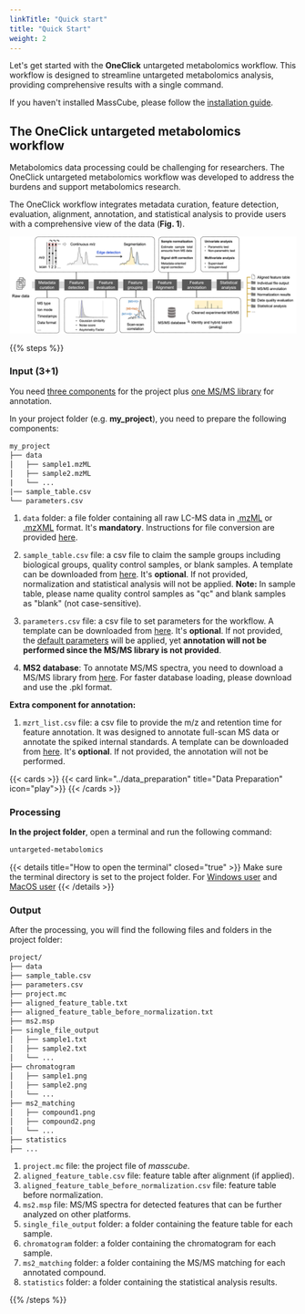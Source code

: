 ```yaml
---
linkTitle: "Quick start"
title: "Quick Start"
weight: 2
---
```


Let's get started with the **OneClick** untargeted metabolomics workflow. This workflow is designed to streamline untargeted metabolomics analysis, providing comprehensive results with a single command.

If you haven't installed MassCube, please follow the [installation guide](../installation).

## The OneClick untargeted metabolomics workflow

Metabolomics data processing could be challenging for researchers. The OneClick untargeted metabolomics workflow was developed to address the burdens and support metabolomics research.

The OneClick workflow integrates metadata curation, feature detection, evaluation, alignment, annotation, and statistical analysis to provide users with a comprehensive view of the data (**Fig. 1**).

![](untargeted_workflow.png "Fig. 1. The OneClick untargeted metabolomics workflow")

{{% steps %}}

### Input (3+1)

You need <u>three components</u> for the project plus <u>one MS/MS library</u> for annotation.

In your project folder (e.g. **my_project**), you need to prepare the following components:

```
my_project
├── data
│   ├── sample1.mzML
│   ├── sample2.mzML
|   └── ...
|── sample_table.csv
└── parameters.csv
```

1. `data` folder: a file folder containing all raw LC-MS data in <u>.mzML</u> or <u>.mzXML</u> format. It's **mandatory**. Instructions for file conversion are provided [here](../data_preparation).

2. `sample_table.csv` file: a csv file to claim the sample groups including biological groups, quality control samples, or blank samples. A template can be downloaded from [here](https://github.com/huaxuyu/masscubedocs/blob/main/content/docs/sample_table.csv). It's **optional**. If not provided, normalization and statistical analysis will not be applied. **Note:** In sample table, please name quality control samples as "qc" and blank samples as "blank" (not case-sensitive).

3. `parameters.csv` file: a csv file to set parameters for the workflow. A template can be downloaded from [here](https://github.com/huaxuyu/masscubedocs/blob/main/content/docs/parameters.csv). It's **optional**. If not provided, the [default parameters](../parameter) will be applied, yet **annotation will not be performed since the MS/MS library is not provided**.

4. **MS2 database**: To annotate MS/MS spectra, you need to download a MS/MS library from [here](https://zenodo.org/records/11363475). For faster database loading, please download and use the .pkl format.

**Extra component for annotation:**

1. `mzrt_list.csv` file: a csv file to provide the m/z and retention time for feature annotation. It was designed to annotate full-scan MS data or annotate the spiked internal standards. A template can be downloaded from [here](https://github.com/huaxuyu/masscubedocs/blob/main/content/docs/mzrt_list.csv). It's **optional**. If not provided, the annotation will not be performed.

{{< cards >}}
{{< card link="../data_preparation" title="Data Preparation" icon="play">}}
{{< /cards >}}

### Processing

**In the project folder**, open a terminal and run the following command:

```bash
untargeted-metabolomics
```

{{< details title="How to open the terminal" closed="true" >}}
Make sure the terminal directory is set to the project folder. For [Windows user](https://johnwargo.com/posts/2024/launch-windows-terminal/) and [MacOS user](https://support.apple.com/guide/terminal/open-or-quit-terminal-apd5265185d-f365-44cb-8b09-71a064a42125/mac#:~:text=Terminal%20for%20me-,Open%20Terminal,%2C%20then%20double%2Dclick%20Terminal.)
{{< /details >}}

### Output

After the processing, you will find the following files and folders in the project folder:

```
project/
├── data
├── sample_table.csv
├── parameters.csv
├── project.mc
├── aligned_feature_table.txt
├── aligned_feature_table_before_normalization.txt
├── ms2.msp
├── single_file_output
│   ├── sample1.txt
│   ├── sample2.txt
│   └── ...
├── chromatogram
│   ├── sample1.png
│   ├── sample2.png
│   └── ...
├── ms2_matching
│   ├── compound1.png
│   ├── compound2.png
│   └── ...
├── statistics
├── ...
```

1. `project.mc` file: the project file of _masscube_.
2. `aligned_feature_table.csv` file: feature table after alignment (if applied).
3. `aligned_feature_table_before_normalization.csv` file: feature table before normalization.
4. `ms2.msp` file: MS/MS spectra for detected features that can be further analyzed on other platforms.
5. `single_file_output` folder: a folder containing the feature table for each sample.
6. `chromatogram` folder: a folder containing the chromatogram for each sample.
7. `ms2_matching` folder: a folder containing the MS/MS matching for each annotated compound.
8. `statistics` folder: a folder containing the statistical analysis results.

{{% /steps %}}
